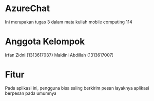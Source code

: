 # AzureChat

Ini merupakan tugas 3 dalam mata kuliah mobile computing 114

# Anggota Kelompok

Irfan Zidni (1313617037)
Maldini Abdillah (1313617007)

# Fitur

Pada aplikasi ini, pengguna bisa saling berkirim pesan layaknya aplikasi berpesan pada umumnya


 
